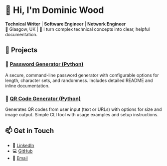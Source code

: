# 👋 Hi, I'm Dominic Wood

**Technical Writer** | **Software Engineer** | **Network Engineer**  
📍 Glasgow, UK | 🧠 I turn complex technical concepts into clear, helpful documentation.

## 🧰 Projects

### 🔐 [Password Generator (Python)](https://github.com/dominic-wood/password-generator)  
A secure, command-line password generator with configurable options for length, character sets, and randomness. Includes detailed README and inline documentation.

### 📸 [QR Code Generator (Python)](https://github.com/dominic-wood/qr-code-generator)  
Generates QR codes from user input (text or URLs) with options for size and image output. Simple CLI tool with usage examples and setup instructions.

## 📫 Get in Touch

- 🔗 [LinkedIn](https://linkedin.com/in/domjwood)
- 💻 [GitHub](https://github.com/dominic-wood)
- 📧 [Email](mailto:dominicwood@outlook.com)
